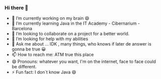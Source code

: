 ### Hi there 👋

<!--
**franenlanube/FranEnLaNube** is a ✨ _special_ ✨ repository because its `README.md` (this file) appears on your GitHub profile.

Here are some ideas to get you started:
-->
- 🔭 I’m currently working on my brain :smile:
- 🌱 I’m currently learning Java in the IT Academy - Cibernarium - Barcelona
- 👯 I’m looking to collaborate on a project for a better world.
- 🤔 I’m looking for help with my abilities
- 💬 Ask me about ... IDK , many things, who knows if later de answer is gonna be true 😀
- 📫 How to reach me: ATM true this place
- 😄 Pronouns: whatever you want, I'm on the internet, face to face could be different.
- ⚡ Fun fact: I don´t know Java 😄

